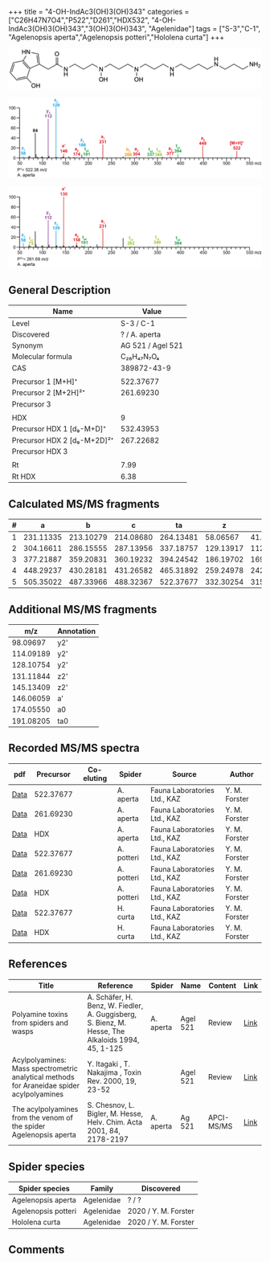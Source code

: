 +++
title = "4-OH-IndAc3(OH)3(OH)343"
categories = ["C26H47N7O4","P522","D261","HDX532",
"4-OH-IndAc3(OH)3(OH)343","3(OH)3(OH)343",
"Agelenidae"]
tags = ["S-3","C-1",
"Agelenopsis aperta","Agelenopsis potteri","Hololena curta"]
+++

![](/img/4-OH-IndAc3(OH)3(OH)343.png)

![](/img_MSMS/522_4-OH-IndAc3(OH)3(OH)343_Aa.png?classes=border)

![](/img_MSMS/522_4-OH-IndAc3(OH)3(OH)343_Aa_2.png?classes=border)

## General Description

| Name                        | Value             |
|-----------------------------|-------------------|
| Level                       | S-3 / C-1                |
| Discovered                  | ? / A. aperta     |
| Synonym                     | AG 521 / Agel 521 |
| Molecular formula           | C₂₆H₄₇N₇O₄        |
| CAS                         | 389872-43-9       |
|                             |                   |
| Precursor 1 [M+H]⁺          | 522.37677         |
| Precursor 2 [M+2H]²⁺        | 261.69230         |
| Precursor 3                 |                   |
|                             |                   |
| HDX                         | 9                 |
| Precursor HDX 1 [d₉-M+D]⁺   | 532.43953         |
| Precursor HDX 2 [d₉-M+2D]²⁺ | 267.22682         |
| Precursor HDX 3             |                   |
|                             |                   |
| Rt                          | 7.99              |
| Rt HDX                      | 6.38              |

## Calculated MS/MS fragments

| # | a         | b         | c         | ta        | z         | y         | tz        |
|---|-----------|-----------|-----------|-----------|-----------|-----------|-----------|
| 1 | 231.11335 | 213.10279 | 214.08680 | 264.13481 | 58.06567  | 41.03912  | 75.09222  |
| 2 | 304.16611 | 286.15555 | 287.13956 | 337.18757 | 129.13917 | 112.11262 | 146.16572 |
| 3 | 377.21887 | 359.20831 | 360.19232 | 394.24542 | 186.19702 | 169.17047 | 219.21848 |
| 4 | 448.29237 | 430.28181 | 431.26582 | 465.31892 | 259.24978 | 242.22323 | 292.27124 |
| 5 | 505.35022 | 487.33966 | 488.32367 | 522.37677 | 332.30254 | 315.27599 | 349.32909 |

## Additional MS/MS fragments

| m/z        | Annotation |
|------------|------------|
| 98.09697   | y2'        |
| 114.09189  | y2'        |
| 128.10754  | y2'        |
| 131.11844  | z2'        |
| 145.13409  | z2'        |
| 146.06059  | a'         |
| 174.05550  | a0         |
| 191.08205  | ta0        |

## Recorded MS/MS spectra

| pdf                                                     | Precursor | Co-eluting | Spider    | Source                       | Author        |
|---------------------------------------------------------|-----------|------------|-----------|------------------------------|---------------|
| [Data](/pdf/A-aperta/522_IndAc3(OH)3(OH)343_Aa.pdf)     | 522.37677 |            | A. aperta | Fauna Laboratories Ltd., KAZ | Y. M. Forster |
| [Data](/pdf/A-aperta/522_IndAc3(OH)3(OH)343_Aa_2.pdf)   | 261.69230 |            | A. aperta | Fauna Laboratories Ltd., KAZ | Y. M. Forster |
| [Data](/pdf/A-aperta/522_IndAc3(OH)3(OH)343_Aa_HDX.pdf) | HDX       |            | A. aperta | Fauna Laboratories Ltd., KAZ | Y. M. Forster |
| [Data](/pdf/A-potteri/522_IndAc3(OH)3(OH)343_Ap.pdf) | 522.37677 |           | A. potteri | Fauna Laboratories Ltd., KAZ | Y. M. Forster |
| [Data](/pdf/A-potteri/522_IndAc3(OH)3(OH)343_Ap_2.pdf) | 261.69230 |           | A. potteri | Fauna Laboratories Ltd., KAZ | Y. M. Forster |
| [Data](/pdf/A-potteri/522_IndAc3(OH)3(OH)343_Ap_HDX.pdf) | HDX |           | A. potteri | Fauna Laboratories Ltd., KAZ | Y. M. Forster |
| [Data](/pdf/H-curta/522_IndAc3(OH)3(OH)343_Hc.pdf) | 522.37677 |           | H. curta | Fauna Laboratories Ltd., KAZ | Y. M. Forster |
| [Data](/pdf/H-curta/522_IndAc3(OH)3(OH)343_Hc_HDX.pdf) | HDX |           | H. curta | Fauna Laboratories Ltd., KAZ | Y. M. Forster |

## References

| Title                                                                                     | Reference                                                                                         | Spider    | Name     | Content    | Link                                                                                                                          |
|-------------------------------------------------------------------------------------------|---------------------------------------------------------------------------------------------------|-----------|----------|------------|-------------------------------------------------------------------------------------------------------------------------------|
| Polyamine toxins from spiders and wasps                                                   | A. Schäfer, H. Benz, W. Fiedler, A. Guggisberg, S. Bienz, M. Hesse, The Alkaloids 1994, 45, 1-125 | A. aperta | Agel 521 | Review     | [Link](https://www.sciencedirect.com/science/article/pii/S009995980860276X)                                                   |
| Acylpolyamines: Mass spectrometric analytical methods for Araneidae spider acylpolyamines | Y. Itagaki , T. Nakajima , Toxin Rev. 2000, 19, 23-52                                             |           | Agel 521 | Review     | [Link](https://www.tandfonline.com/doi/abs/10.1081/TXR-100100314)                                                             |
| The acylpolyamines from the venom of the spider Agelenopsis aperta                        | S. Chesnov, L. Bigler, M. Hesse, Helv. Chim. Acta 2001, 84, 2178-2197                             | A. aperta | Ag 521   | APCI-MS/MS | [Link](https://onlinelibrary.wiley.com/doi/abs/10.1002/1522-2675%2820010815%2984%3A8%3C2178%3A%3AAID-HLCA2178%3E3.0.CO%3B2-N) |

## Spider species

| Spider species     | Family     | Discovered |
|--------------------|------------|------------|
| Agelenopsis aperta | Agelenidae | ? / ?      |
| Agelenopsis potteri | Agelenidae | 2020 / Y. M. Forster |
| Hololena curta | Agelenidae | 2020 / Y. M. Forster |


## Comments